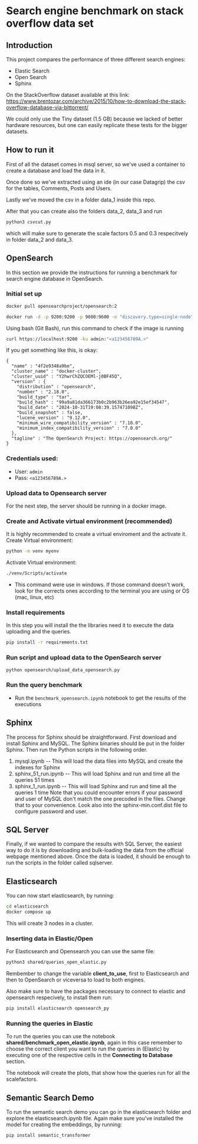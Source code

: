 # Search engine benchmark on stack overflow data set

## Introduction
This project compares the performance of three different search engines:
- Elastic Search
- Open Search
- Sphinx

On the StackOverflow dataset available at this link: https://www.brentozar.com/archive/2015/10/how-to-download-the-stack-overflow-database-via-bittorrent/

We could only use the Tiny dataset (1.5 GB) because we lacked of better hardware resources, but one can easily replicate these tests for the bigger datasets.

## How to run it
First of all the dataset comes in msql server, so we've used a container to create a database and load the data in it. 

Once done so we've extracted using an ide (in our case Datagrip) the csv for the tables, Comments, Posts and Users.

Lastly we've moved the csv in a folder data_1 inside this repo.

After that you can create also the folders data_2, data_3 and run 
```sh
python3 csvcut.py
```
which will make sure to generate the scale factors 0.5 and 0.3 respecitvely in folder data_2 and data_3. 

## OpenSearch
In this section we provide the instructions for running a benchmark for search engine database in OpenSearch.
### Initial set up

````bash
docker pull opensearchproject/opensearch:2
````

````bash
docker run -d -p 9200:9200 -p 9600:9600 -e "discovery.type=single-node" -e "OPENSEARCH_INITIAL_ADMIN_PASSWORD=<a123456789A.>" opensearchproject/opensearch:latest
````
Using bash (Git Bash), run this command to check if the image is running
````bash
curl https://localhost:9200 -ku admin:"<a123456789A.>"
````
If you get something like this, is okay:

````
{
  "name" : "4f2e9348a9be",
  "cluster_name" : "docker-cluster",
  "cluster_uuid" : "Y2hwrChZQCOEMl-j0BF45Q",
  "version" : {
    "distribution" : "opensearch",
    "number" : "2.18.0",
    "build_type" : "tar",
    "build_hash" : "99a9a81da366173b0c2b963b26ea92e15ef34547",
    "build_date" : "2024-10-31T19:08:39.157471098Z",
    "build_snapshot" : false,
    "lucene_version" : "9.12.0",
    "minimum_wire_compatibility_version" : "7.10.0",
    "minimum_index_compatibility_version" : "7.0.0"
  },
  "tagline" : "The OpenSearch Project: https://opensearch.org/"
}
````

### Credentials used:
- User: ```admin```
- Pass: ```<a123456789A.>```

### Upload data to Opensearch server
For the next step, the server should be running in a docker image.
### Create and Activate virtual environment (recommended)
It is highly recommended to create a virtual enviroment and the activate it.
Create Virtual environment:
````bash
python -m venv myenv
````
Activate Virtual environment:
````bash
./venv/Scripts/activate
````
- This command were use in windows. If those command doesn't work, look for the corrects ones according to the terminal you are using or OS (mac, linux, etc)

### Install requirements
In this step you will install the the libraries need it to execute the data uploading and the queries.

````bash
pip install -r requirements.txt
````

### Run script and upload data to the OpenSearch server
````bash
python opensearch/upload_data_opensearch.py
````
### Run the query benchmark
- Run the `benchmark_opensearch.ipynb` notebook to get the results of the executions


## Sphinx
The process for Sphinx should be straightforward. First download and install Sphinx and MySQL. The Sphinx binaries should be put in the folder Sphinx. Then run the Python scripts in the following order.
1. mysql.ipynb -- This will load the data files into MySQL and create the indexes for Sphinx
2. sphinx_51_run.ipynb -- This will load Sphinx and run and time all the queries 51 times
3. sphinx_1_run.ipynb -- This will load Sphinx and run and time all the queries 1 time
Note that you could encounter errors if your password and user of MySQL don't match the one precoded in the files. Change that to your convenience. Look also into the sphinx-min.conf.dist file to configure password and user.  

## SQL Server
Finally, if we wanted to compare the results with SQL Server, the easiest way to do it is by downloading and bulk-loading the data from the official webpage mentioned above. Once the data is loaded, it should be enough to run the scripts in the folder called sqlserver.  
## Elasticsearch
You can now start elasticsearch, by running:
```sh
cd elasticsearch
docker compose up
``` 
This will create 3 nodes in a cluster.

### Inserting data in Elastic/Open
For Elasticsearch and Opensearch you can use the same file:
```sh
python3 shared/queries_open_elastic.py
```

Rembember to change the variable **client_to_use**, first to Elasticsearch and then to OpenSearch or viceversa to load to both engines.

Also make sure to have the packages necessary to connect to elastic and opensearch respecively, to install them run:
```sh
pip install elasticsearch opensearch_py
```

### Running the queries in Elastic

To run the queries you can use the notebook **shared/benchmark_open_elastic.ipynb**, again in this case remember to choose the correct client you want to run the queries in (Elastic) by executing one of the respective cells in the **Connecting to Database** section.

The notebook will create the plots, that show how the queries run for all the scalefactors.

## Semantic Search Demo
To run the semantic search demo you can go in the elasticsearch folder and explore the elasticsearch.ipynb file.
Again make sure you've installed the model for creating the embeddings, by running:
```sh
pip install semantic_transformer
```


